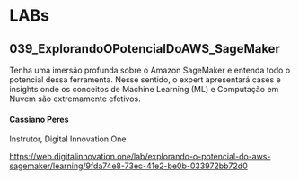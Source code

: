 # LABs

## 039_ExplorandoOPotencialDoAWS_SageMaker
Tenha uma imersão profunda sobre o Amazon SageMaker e entenda todo o potencial dessa ferramenta. Nesse sentido, o expert apresentará cases e insights onde os conceitos de Machine Learning (ML) e Computação em Nuvem são extremamente efetivos. 


#### Cassiano Peres
Instrutor, Digital Innovation One

https://web.digitalinnovation.one/lab/explorando-o-potencial-do-aws-sagemaker/learning/9fda74e8-73ec-41e2-be0b-033972bb72d0
